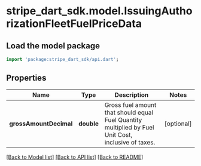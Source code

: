 # stripe_dart_sdk.model.IssuingAuthorizationFleetFuelPriceData

## Load the model package
```dart
import 'package:stripe_dart_sdk/api.dart';
```

## Properties
Name | Type | Description | Notes
------------ | ------------- | ------------- | -------------
**grossAmountDecimal** | **double** | Gross fuel amount that should equal Fuel Quantity multiplied by Fuel Unit Cost, inclusive of taxes. | [optional] 

[[Back to Model list]](../README.md#documentation-for-models) [[Back to API list]](../README.md#documentation-for-api-endpoints) [[Back to README]](../README.md)


